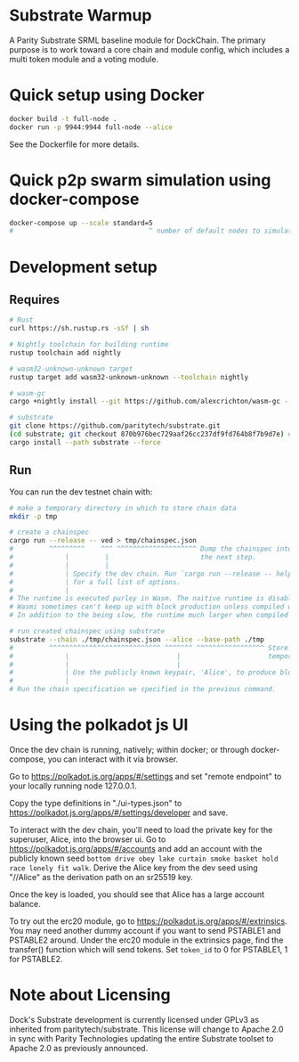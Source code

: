 # Substrate Warmup

A Parity Substrate SRML baseline module for DockChain. The primary purpose is to work toward a core
chain and module config, which includes a multi token module and a voting module.

# Quick setup using Docker

```bash
docker build -t full-node .
docker run -p 9944:9944 full-node --alice
```

See the Dockerfile for more details.

# Quick p2p swarm simulation using docker-compose

```bash
docker-compose up --scale standard=5
#                                  ^ number of default nodes to simulate
```

# Development setup

## Requires

```bash
# Rust
curl https://sh.rustup.rs -sSf | sh

# Nightly toolchain for building runtime
rustup toolchain add nightly

# wasm32-unknown-unknown target
rustup target add wasm32-unknown-unknown --toolchain nightly

# wasm-gc
cargo +nightly install --git https://github.com/alexcrichton/wasm-gc --force

# substrate
git clone https://github.com/paritytech/substrate.git
(cd substrate; git checkout 870b976bec729aaf26cc237df9fd764b8f7b9d7e) # our current pinned version
cargo install --path substrate --force
```

## Run

You can run the dev testnet chain with:

```bash
# make a temporary directory in which to store chain data
mkdir -p tmp

# create a chainspec
cargo run --release -- ved > tmp/chainspec.json
#         ^^^^^^^^^    ^^^ ^^^^^^^^^^^^^^^^^^^^ Dump the chainspec into a file which we'll use in
#             |         |                       the next step.
#             |         |
#             | Specify the dev chain. Run `cargo run --release -- help`
#             | for a full list of options.
#             |
# The runtime is executed purley in Wasm. The naitive runtime is disabled for this chain.
# Wasmi sometimes can't keep up with block production unless compiled with optimizations.
# In addition to the being slow, the runtime much larger when compiled without --release.

# run created chainspec using substrate
substrate --chain ./tmp/chainspec.json --alice --base-path ./tmp
#         ^^^^^^^^^^^^^^^^^^^^^^^^^^^^ ^^^^^^^ ^^^^^^^^^^^^^^^^^ Store chain data in a
#             |                           |                      temporary directory.
#             |                           |
#             | Use the publicly known keypair, 'Alice', to produce blocks.
#             |
# Run the chain specification we specified in the previous command.
```

# Using the polkadot js UI

Once the dev chain is running, natively; within docker; or through docker-compose, you can interact
with it via browser.

Go to https://polkadot.js.org/apps/#/settings and set "remote endpoint" to your locally running node 127.0.0.1.

Copy the type definitions in "./ui-types.json" to https://polkadot.js.org/apps/#/settings/developer and save.

To interact with the dev chain, you'll need to load the private key for the superuser, Alice, into the browser ui.
Go to https://polkadot.js.org/apps/#/accounts and add an account with the publicly known seed
`bottom drive obey lake curtain smoke basket hold race lonely fit walk`. Derive the Alice key from the dev seed
using "//Alice" as the derivation path on an sr25519 key.

Once the key is loaded, you should see that Alice has a large account balance.

To try out the erc20 module, go to https://polkadot.js.org/apps/#/extrinsics. You may need another dummy
account if you want to send PSTABLE1 and PSTABLE2 around. Under the erc20 module in the extrinsics page, find
the transfer() function which will send tokens. Set `token_id` to 0 for PSTABLE1, 1 for PSTABLE2.

# Note about Licensing

Dock's Substrate development is currently licensed under GPLv3 as inherited from
paritytech/substrate. This license will change to Apache 2.0 in sync with Parity Technologies
updating the entire Substrate toolset to Apache 2.0 as previously announced.
